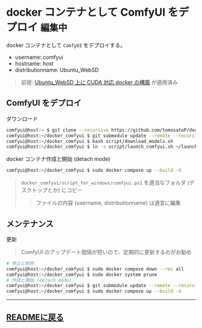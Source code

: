 # docker コンテナとして ComfyUI をデプロイ `編集中`
docker コンテナとして `ComfyUI` をデプロイする。
- username: comfyui
- hostname: host
- distributionname: Ubuntu_WebSD
> 前提: [Ubuntu_WebSD 上に CUDA 対応 docker の構築](docker_CUDA.md) が適用済み

## ComfyUI をデプロイ
ダウンロード
~~~sh
comfyui@host:~ $ git clone --recursive https://github.com/tomosatoP/docker_comfyui.git
comfyui@host:~/docker_comfyui $ git submodule update --remote --recursive
comfyui@host:~/docker_comfyui $ bash script/download_models.sh
comfyui@host:~/docker_comfyui $ ln -s script/launch_comfyui.sh ~/launch_comfyui.sh
~~~

docker コンテナ作成と開始 (detach mode)
~~~sh
comfyui@host:~/docker_comfyui $ sudo docker compose up --build -d
~~~

> `docker_comfyui/script_for_windows/comfyui.ps1` を適当なフォルダ (デスクトップとか) にコピー
>> ファイルの内容 (username, distributionname) は適宜に編集


## メンテナンス
更新
> ComfyUI のアップデート間隔が短いので、定期的に更新するのがお勧め
~~~sh
# 停止と削除
comfyui@host:~/docker_comfyui $ sudo docker compose down --rmi all
comfyui@host:~/docker_comfyui $ sudo docker system prune
# 作成と開始 (detach mode)
comfyui@host:~/docker_comfyui $ git submodule update --remote --recursive
comfyui@host:~/docker_comfyui $ sudo docker compose up --build -d
~~~
---
[READMEに戻る](../README.md)
---
